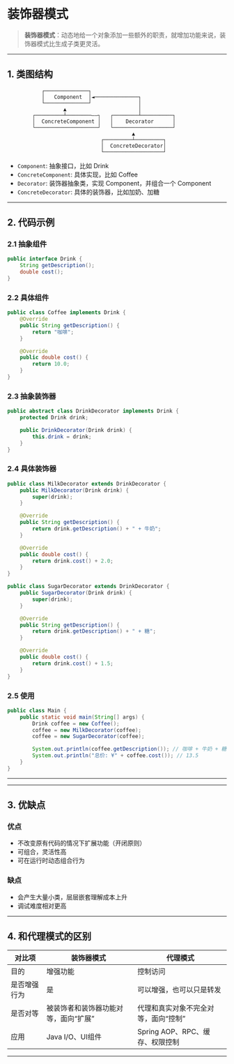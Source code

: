 # 装饰器模式

> **装饰器模式**：动态地给一个对象添加一些额外的职责，就增加功能来说，装饰器模式比生成子类更灵活。

---


## 1. 类图结构

```
           ┌──────────────┐
           │   Component  │◄──────────────┐
           └──────────────┘               │
                  ▲                       │
        ┌─────────┴────────——┐   ┌────────┴──────────┐
        │  ConcreteComponent │   │    Decorator      │
        └────────────────────┘   └───────────────────┘
                                        ▲
                              ┌─────────┴─────────┐
                              │  ConcreteDecorator│
                              └───────────────────┘
```

- `Component`: 抽象接口，比如 Drink
- `ConcreteComponent`: 具体实现，比如 Coffee
- `Decorator`: 装饰器抽象类，实现 Component，并组合一个 Component
- `ConcreteDecorator`: 具体的装饰器，比如加奶、加糖

---

## 2. 代码示例

### 2.1 抽象组件

```java
public interface Drink {
    String getDescription();
    double cost();
}
```

### 2.2 具体组件

```java
public class Coffee implements Drink {
    @Override
    public String getDescription() {
        return "咖啡";
    }

    @Override
    public double cost() {
        return 10.0;
    }
}
```

### 2.3 抽象装饰器

```java
public abstract class DrinkDecorator implements Drink {
    protected Drink drink;

    public DrinkDecorator(Drink drink) {
        this.drink = drink;
    }
}
```

### 2.4 具体装饰器

```java
public class MilkDecorator extends DrinkDecorator {
    public MilkDecorator(Drink drink) {
        super(drink);
    }

    @Override
    public String getDescription() {
        return drink.getDescription() + " + 牛奶";
    }

    @Override
    public double cost() {
        return drink.cost() + 2.0;
    }
}

public class SugarDecorator extends DrinkDecorator {
    public SugarDecorator(Drink drink) {
        super(drink);
    }

    @Override
    public String getDescription() {
        return drink.getDescription() + " + 糖";
    }

    @Override
    public double cost() {
        return drink.cost() + 1.5;
    }
}
```

### 2.5 使用

```java
public class Main {
    public static void main(String[] args) {
        Drink coffee = new Coffee();
        coffee = new MilkDecorator(coffee);
        coffee = new SugarDecorator(coffee);

        System.out.println(coffee.getDescription()); // 咖啡 + 牛奶 + 糖
        System.out.println("总价: ¥" + coffee.cost()); // 13.5
    }
}
```

---




---


## 3. 优缺点

### 优点

- 不改变原有代码的情况下扩展功能（开闭原则）
- 可组合，灵活性高
- 可在运行时动态组合行为

### 缺点

- 会产生大量小类，层层嵌套理解成本上升
- 调试难度相对更高

---

## 4. 和代理模式的区别

| 对比项       | 装饰器模式                              | 代理模式                                |
|--------------|------------------------------------------|------------------------------------------|
| 目的         | 增强功能                                  | 控制访问                                  |
| 是否增强行为 | 是                                        | 可以增强，也可以只是转发                 |
| 是否对等     | 被装饰者和装饰器功能对等，面向“扩展”     | 代理和真实对象不完全对等，面向“控制”     |
| 应用         | Java I/O、UI组件                         | Spring AOP、RPC、缓存、权限控制          |

---


